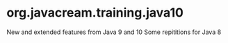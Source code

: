 # org.javacream.training.java10

New and extended features from Java 9 and 10
Some repititions for Java 8